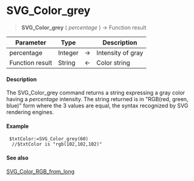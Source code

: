 # SVG_Color_grey

>**SVG_Color_grey** ( *percentage* ) -> Function result

| Parameter | Type |  | Description |
| --- | --- | --- | --- |
| percentage | Integer | &#8594; | Intensity of gray |
| Function result | String | &#8592; | Color string |



#### Description 

The SVG\_Color\_grey command returns a string expressing a gray color having a *percentage* intensity. The string returned is in "RGB(red, green, blue)" form where the 3 values are equal, the syntax recognized by SVG rendering engines.

#### Example 

```4d
 $txtColor:=SVG_Color_grey(60)
  //$txtColor is "rgb(102,102,102)"
```

#### See also 

[SVG\_Color\_RGB\_from\_long](SVG_Color_RGB_from_long.md)  